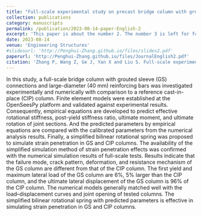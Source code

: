 ```yaml
---
title: "Full-scale experimental study on precast bridge column with grouted sleeve connections and large-diameter reinforcing bars"
collection: publications
category: manuscripts
permalink: /publication/2023-08-14-paper-English-2
excerpt: 'This paper is about the number 2. The number 3 is left for future work.'
date: 2023-08-14
venue: 'Engineering Structures'
#slidesurl: 'http://Penghui-Zhang.github.io/files/slides2.pdf'
paperurl: 'http://Penghui-Zhang.github.io/files/JournalEnglish2.pdf'
citation: 'Zhang P, Wang Z, Ge J, Yan X and Liu S. Full-scale experimental study on precast bridge column with grouted sleeve connections and large-diameter reinforcing bars. Engineering Structures 2023; 294: 116747'
---
```


In this study, a full-scale bridge column with grouted sleeve (GS) connections and large-diameter (40 mm) reinforcing bars was investigated experimentally and numerically with comparison to a reference cast-in-place (CIP) column. Finite element models were established at the OpenSeesPy platform and validated against experimental results. Consequently, empirical equations are developed to predict effective rotational stiffness, post-yield stiffness ratio, ultimate moment, and ultimate rotation of joint sections. And the predicted parameters by empirical equations are compared with the calibrated parameters from the numerical analysis results. Finally, a simplified bilinear rotational spring was proposed to simulate strain penetration in GS and CIP columns. The availability of the simplified simulation method of strain penetration effects was confirmed with the numerical simulation results of full-scale tests. Results indicate that the failure mode, crack pattern, deformation, and resistance mechanism of the GS column are different from that of the CIP column. The first yield and maximum lateral load of the GS column are 6%, 5% larger than the CIP column, and the ultimate lateral displacement of the GS column is 96% of the CIP column. The numerical models generally matched well with the load–displacement curves and joint opening of tested columns. The simplified bilinear rotational spring with predicted parameters is effective in simulating strain penetration in GS and CIP columns.